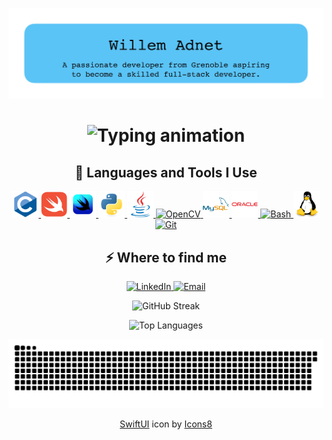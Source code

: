 <p align="center">
  <img src="Header-Photoroom.png" alt="Willem Adnet. A passionate developer from Grenoble aspiring to become a skilled full-stack developer."/>
</p>

<h1 align="center" style="width: 100%; text-align: center;">
  <img id="typing-animation" src="https://readme-typing-svg.herokuapp.com/?font=Fira+Code&pause=800&color=000000&center=true&vCenter=true&width=500&height=90&lines=Hi+%F0%9F%91%8B%2C+I'm+Willem+Adnet,+22;%F0%9F%93%96+Currently+studying+at+ENSIMAG;%F0%9F%92%BB+Loves+persona+projects;🤩+Open+to+work+into+new+projects" alt="Typing animation"/>
</h1>


<h2 align="center">🚀 Languages and Tools I Use</h2>
<p align="center">
  <a href="https://raw.githubusercontent.com/devicons/devicon/master/icons/c/c-original.svg">
    <img src="https://raw.githubusercontent.com/devicons/devicon/master/icons/c/c-original.svg" alt="C" width="42" height="42"/>
  </a>
  <a href="https://raw.githubusercontent.com/devicons/devicon/master/icons/swift/swift-original.svg">
    <img src="https://raw.githubusercontent.com/devicons/devicon/master/icons/swift/swift-original.svg" alt="Swift" width="42" height="42"/>
  </a>
  <a href="https://developer.apple.com/xcode/swiftui/">
    <img src="icons8-swiftui.svg" alt="SwiftUI" width="42" height="42"/>
  </a>
  <a href="https://raw.githubusercontent.com/devicons/devicon/master/icons/python/python-original.svg">
    <img src="https://raw.githubusercontent.com/devicons/devicon/master/icons/python/python-original.svg" alt="Python" width="42" height="42"/>
  </a>
  <a href="https://raw.githubusercontent.com/devicons/devicon/master/icons/java/java-original.svg">
    <img src="https://raw.githubusercontent.com/devicons/devicon/master/icons/java/java-original.svg" alt="Java" width="42" height="42"/>
  </a>
  <a href="https://www.vectorlogo.zone/logos/opencv/opencv-icon.svg">
    <img src="https://www.vectorlogo.zone/logos/opencv/opencv-icon.svg" alt="OpenCV" width="42" height="42"/>
  </a>
  <a href="https://raw.githubusercontent.com/devicons/devicon/master/icons/mysql/mysql-original-wordmark.svg">
    <img src="https://raw.githubusercontent.com/devicons/devicon/master/icons/mysql/mysql-original-wordmark.svg" alt="MySQL" width="42" height="42"/>
  </a>
  <a href="https://raw.githubusercontent.com/devicons/devicon/master/icons/oracle/oracle-original.svg">
    <img src="https://raw.githubusercontent.com/devicons/devicon/master/icons/oracle/oracle-original.svg" alt="Oracle" width="42" height="42"/>
  </a>
  <a href="https://www.vectorlogo.zone/logos/gnu_bash/gnu_bash-icon.svg">
    <img src="https://www.vectorlogo.zone/logos/gnu_bash/gnu_bash-icon.svg" alt="Bash" width="42" height="42"/>
  </a>
  <a href="https://raw.githubusercontent.com/devicons/devicon/master/icons/linux/linux-original.svg">
    <img src="https://raw.githubusercontent.com/devicons/devicon/master/icons/linux/linux-original.svg" alt="Linux" width="42" height="42"/>
  </a>
  <a href="https://www.vectorlogo.zone/logos/git-scm/git-scm-icon.svg">
    <img src="https://www.vectorlogo.zone/logos/git-scm/git-scm-icon.svg" alt="Git" width="42" height="42"/>
  </a>
</p>

<h2 align="center">⚡️ Where to find me</h2>
<p align="center">
  <a href="https://www.linkedin.com/in/willem-adnet">
    <img src="https://img.shields.io/badge/linkedin-logo?style=for-the-badge&logo=linkedin&logoColor=white&color=%230a77b6" alt="LinkedIn"/>
  </a>
  <a href="mailto:adnet.willem@icloud.com">
    <img src="https://img.shields.io/badge/email-contact?style=for-the-badge&logo=gmail&logoColor=white&color=%23D14836" alt="Email"/>
  </a>
</p>

<p align="center">
  <picture>
    <source media="(prefers-color-scheme: dark)" srcset="https://github-readme-streak-stats.herokuapp.com/?user=Vlor999&theme=dark" />
    <source media="(prefers-color-scheme: light)" srcset="https://github-readme-streak-stats.herokuapp.com/?user=Vlor999&theme=white" />
    <img src="https://github-readme-streak-stats.herokuapp.com/?user=Vlor999&theme=white" alt="GitHub Streak"/>
  </picture>
</p>


<p align="center">
  <picture>
    <source media="(prefers-color-scheme: dark)" srcset="https://github-readme-stats.vercel.app/api/top-langs?username=Vlor999&show_icons=true&locale=en&layout=compact&theme=dark" />
    <source media="(prefers-color-scheme: light)" srcset="https://github-readme-stats.vercel.app/api/top-langs?username=Vlor999&show_icons=true&locale=en&layout=compact&theme=light" />
    <img src="https://github-readme-stats.vercel.app/api/top-langs?username=Vlor999&show_icons=true&locale=en&layout=compact&theme=light" alt="Top Languages"/>
  </picture>
</p>


<p align="center">
  <picture>
    <source media="(prefers-color-scheme: dark)" srcset="https://raw.githubusercontent.com/Vlor999/Vlor999/output/github-snake-dark.svg" />
    <source media="(prefers-color-scheme: light)" srcset="https://raw.githubusercontent.com/Vlor999/Vlor999/output/github-snake.svg" />
    <img alt="GitHub Snake" src="https://raw.githubusercontent.com/Vlor999/Vlor999/output/github-snake.svg"/>
  </picture>
</p>


<p align="center">
  <a href="https://icons8.com/icon/3cCrxzZF7LfB/swiftui">SwiftUI</a> icon by <a href="https://icons8.com">Icons8</a>
</p>
